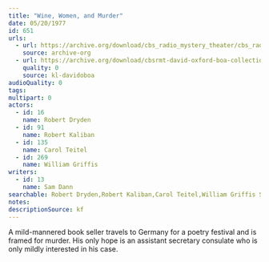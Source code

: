 ```yaml
---
title: "Wine, Women, and Murder"
date: 05/20/1977
id: 651
urls: 
  - url: https://archive.org/download/cbs_radio_mystery_theater/cbs_radio_mystery_theater-0651-0700.zip/cbs_radio_mystery_theater-0651-0700%2Fcbsrmt_0651_wine_women_and_murder.mp3
    source: archive-org
  - url: https://archive.org/download/cbsrmt-david-oxford-boa-collection/CBSRMT-770520-0651-Wine,-Women-and-Murder-(128-48)_WBBM-JE-{BoA}.mp3
    quality: 0
    source: kl-davidoboa
audioQuality: 0
tags: 
multipart: 0
actors:  
  - id: 16
    name: Robert Dryden  
  - id: 91
    name: Robert Kaliban  
  - id: 135
    name: Carol Teitel  
  - id: 269
    name: William Griffis
writers:  
  - id: 13
    name: Sam Dann
searchable: Robert Dryden,Robert Kaliban,Carol Teitel,William Griffis Sam Dann
notes: 
descriptionSource: kf
---
```

A mild-mannered book seller travels to Germany for a poetry festival and is framed for murder. His only hope is an assistant secretary consulate who is only mildly interested in his case.